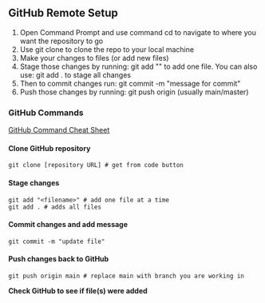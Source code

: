 ## GitHub Remote Setup
1. Open Command Prompt and use command cd to navigate to where you want the repository to go
2. Use git clone to clone the repo to your local machine
3. Make your changes to files (or add new files)
4. Stage those changes by running: git add "<filename>" to add one file. 
	You can also use: git add . to stage all changes
5. Then to commit changes run: git commit -m "message for commit"
6. Push those changes by running: git push origin <branch-name> (usually main/master)

### GitHub Commands
[GitHub Command Cheat Sheet](https://education.github.com/git-cheat-sheet-education.pdf)

#### Clone GitHub repository
```Git
git clone [repository URL] # get from code button
```
#### Stage changes
```Git
git add "<filename>" # add one file at a time
git add . # adds all files
```
#### Commit changes and add message
```Git
git commit -m "update file"
```
#### Push changes back to GitHub
```Git
git push origin main # replace main with branch you are working in
```

**Check GitHub to see if file(s) were added**